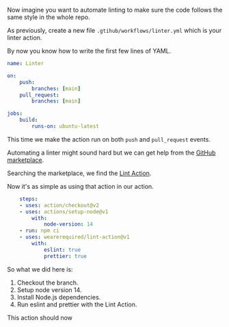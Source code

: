 Now imagine you want to automate linting to make sure the code follows the same style in the whole repo.

As previously, create a new file `.gtihub/workflows/linter.yml` which is your linter action.

By now you know how to write the first few lines of YAML.

```yaml
name: Linter

on:
	push:
		branches: [main]
	pull_request:
		branches: [main]

jobs:
	build:
		runs-on: ubuntu-latest
```

This time we make the action run on both `push` and `pull_request` events.

Automating a linter might sound hard but we can get help from the [GitHub marketplace](https://github.com/marketplace).

Searching the marketplace, we find the [Lint Action](https://github.com/marketplace/actions/lint-action).

Now it's as simple as using that action in our action.

```yaml
	steps:
	- uses: action/checkout@v2
	- uses: actions/setup-node@v1
		with:
			node-version: 14
	- run: npm ci
	- uses: wearerequired/lint-action@v1
		with:
			eslint: true
			prettier: true
```

So what we did here is:

1. Checkout the branch.
1. Setup node version 14.
1. Install Node.js dependencies.
1. Run eslint and prettier with the Lint Action.

This action should now 